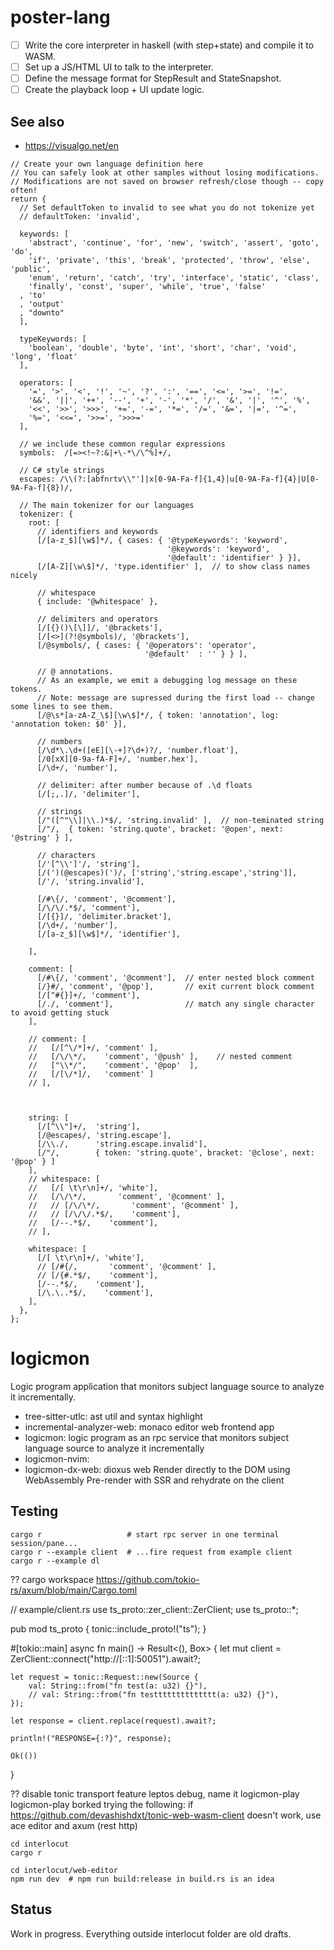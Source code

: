 # poster-lang
- [ ] Write the core interpreter in haskell (with step+state) and compile it to WASM.
- [ ] Set up a JS/HTML UI to talk to the interpreter.
- [ ] Define the message format for StepResult and StateSnapshot.
- [ ] Create the playback loop + UI update logic.

## See also
- https://visualgo.net/en

```
// Create your own language definition here
// You can safely look at other samples without losing modifications.
// Modifications are not saved on browser refresh/close though -- copy often!
return {
  // Set defaultToken to invalid to see what you do not tokenize yet
  // defaultToken: 'invalid',

  keywords: [
    'abstract', 'continue', 'for', 'new', 'switch', 'assert', 'goto', 'do',
    'if', 'private', 'this', 'break', 'protected', 'throw', 'else', 'public',
    'enum', 'return', 'catch', 'try', 'interface', 'static', 'class',
    'finally', 'const', 'super', 'while', 'true', 'false'
  , 'to'
  , 'output'
  , "downto"
  ],

  typeKeywords: [
    'boolean', 'double', 'byte', 'int', 'short', 'char', 'void', 'long', 'float'
  ],

  operators: [
    '=', '>', '<', '!', '~', '?', ':', '==', '<=', '>=', '!=',
    '&&', '||', '++', '--', '+', '-', '*', '/', '&', '|', '^', '%',
    '<<', '>>', '>>>', '+=', '-=', '*=', '/=', '&=', '|=', '^=',
    '%=', '<<=', '>>=', '>>>='
  ],

  // we include these common regular expressions
  symbols:  /[=><!~?:&|+\-*\/\^%]+/,

  // C# style strings
  escapes: /\\(?:[abfnrtv\\"']|x[0-9A-Fa-f]{1,4}|u[0-9A-Fa-f]{4}|U[0-9A-Fa-f]{8})/,

  // The main tokenizer for our languages
  tokenizer: {
    root: [
      // identifiers and keywords
      [/[a-z_$][\w$]*/, { cases: { '@typeKeywords': 'keyword',
                                   '@keywords': 'keyword',
                                   '@default': 'identifier' } }],
      [/[A-Z][\w\$]*/, 'type.identifier' ],  // to show class names nicely

      // whitespace
      { include: '@whitespace' },

      // delimiters and operators
      [/[{}()\[\]]/, '@brackets'],
      [/[<>](?!@symbols)/, '@brackets'],
      [/@symbols/, { cases: { '@operators': 'operator',
                              '@default'  : '' } } ],

      // @ annotations.
      // As an example, we emit a debugging log message on these tokens.
      // Note: message are supressed during the first load -- change some lines to see them.
      [/@\s*[a-zA-Z_\$][\w\$]*/, { token: 'annotation', log: 'annotation token: $0' }],

      // numbers
      [/\d*\.\d+([eE][\-+]?\d+)?/, 'number.float'],
      [/0[xX][0-9a-fA-F]+/, 'number.hex'],
      [/\d+/, 'number'],

      // delimiter: after number because of .\d floats
      [/[;,.]/, 'delimiter'],

      // strings
      [/"([^"\\]|\\.)*$/, 'string.invalid' ],  // non-teminated string
      [/"/,  { token: 'string.quote', bracket: '@open', next: '@string' } ],

      // characters
      [/'[^\\']'/, 'string'],
      [/(')(@escapes)(')/, ['string','string.escape','string']],
      [/'/, 'string.invalid'],

      [/#\{/, 'comment', '@comment'],
      [/\/\/.*$/, 'comment'],
      [/[{}]/, 'delimiter.bracket'],
      [/\d+/, 'number'],
      [/[a-z_$][\w$]*/, 'identifier'],

    ],

    comment: [
      [/#\{/, 'comment', '@comment'],  // enter nested block comment
      [/}#/, 'comment', '@pop'],       // exit current block comment
      [/[^#{}]+/, 'comment'],
      [/./, 'comment'],                // match any single character to avoid getting stuck
    ],

    // comment: [
    //   [/[^\/*]+/, 'comment' ],
    //   [/\/\*/,    'comment', '@push' ],    // nested comment
    //   ["\\*/",    'comment', '@pop'  ],
    //   [/[\/*]/,   'comment' ]
    // ],



    string: [
      [/[^\\"]+/,  'string'],
      [/@escapes/, 'string.escape'],
      [/\\./,      'string.escape.invalid'],
      [/"/,        { token: 'string.quote', bracket: '@close', next: '@pop' } ]
    ],
    // whitespace: [
    //   [/[ \t\r\n]+/, 'white'],
    //   [/\/\*/,       'comment', '@comment' ],
    //   // [/\/\*/,       'comment', '@comment' ],
    //   // [/\/\/.*$/,    'comment'],
    //   [/--.*$/,    'comment'],
    // ],

    whitespace: [
      [/[ \t\r\n]+/, 'white'],
      // [/#{/,       'comment', '@comment' ],
      // [/{#.*$/,    'comment'],
      [/--.*$/,    'comment'],
      [/\.\..*$/,    'comment'],
    ],
  },
};
```


# logicmon
Logic program application that monitors subject language source to analyze it incrementally.




- tree-sitter-utlc: ast util and syntax highlight
- incremental-analyzer-web: monaco editor web frontend app
- logicmon: logic program as an rpc service that monitors subject language source to analyze it incrementally
- logicmon-nvim: 
- logicmon-dx-web: 
dioxus web
Render directly to the DOM using WebAssembly
Pre-render with SSR and rehydrate on the client

## Testing
```
cargo r                   # start rpc server in one terminal session/pane...
cargo r --example client  # ...fire request from example client
cargo r --example dl
```

?? cargo workspace
https://github.com/tokio-rs/axum/blob/main/Cargo.toml

// example/client.rs
use ts_proto::zer_client::ZerClient;
use ts_proto::*;

pub mod ts_proto {
    tonic::include_proto!("ts");
}

#[tokio::main]
async fn main() -> Result<(), Box<dyn std::error::Error>> {
    let mut client = ZerClient::connect("http://[::1]:50051").await?;

    let request = tonic::Request::new(Source {
        val: String::from("fn test(a: u32) {}"),
        // val: String::from("fn testttttttttttttt(a: u32) {}"),
    });

    let response = client.replace(request).await?;

    println!("RESPONSE={:?}", response);

    Ok(())
}


??
disable tonic transport feature
leptos debug, name it logicmon-play
logicmon-play borked trying the following:
if https://github.com/devashishdxt/tonic-web-wasm-client doesn't work, use ace editor and axum (rest http)
```
cd interlocut
cargo r

cd interlocut/web-editor
npm run dev  # npm run build:release in build.rs is an idea
```

## Status
Work in progress. Everything outside interlocut folder are old drafts.
